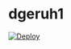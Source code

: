 # dgeruh1
[![Deploy](https://www.herokucdn.com/deploy/button.png)](https://dashboard.heroku.com/new?template=https://github.com/CYU1200/dgeruh1)
